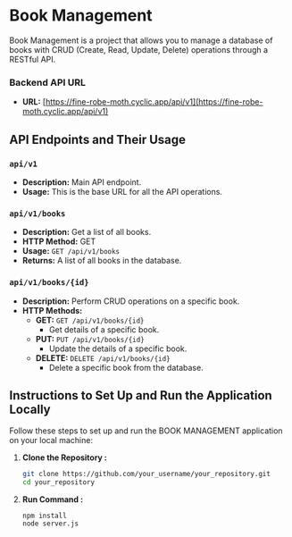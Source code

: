 # Book Management

Book Management is a project that allows you to manage a database of books with CRUD (Create, Read, Update, Delete) operations through a RESTful API.
### Backend API URL

- **URL:** [https://fine-robe-moth.cyclic.app/api/v1](https://fine-robe-moth.cyclic.app/api/v1)

## API Endpoints and Their Usage

### `api/v1`

- **Description:** Main API endpoint.
- **Usage:** This is the base URL for all the API operations.

### `api/v1/books`

- **Description:** Get a list of all books.
- **HTTP Method:** GET
- **Usage:** `GET /api/v1/books`
- **Returns:** A list of all books in the database.

### `api/v1/books/{id}`

- **Description:** Perform CRUD operations on a specific book.
- **HTTP Methods:**
  - **GET:** `GET /api/v1/books/{id}`
    - Get details of a specific book.
  - **PUT:** `PUT /api/v1/books/{id}`
    - Update the details of a specific book.
  - **DELETE:** `DELETE /api/v1/books/{id}`
    - Delete a specific book from the database.

## Instructions to Set Up and Run the Application Locally

Follow these steps to set up and run the BOOK MANAGEMENT application on your local machine:

1. **Clone the Repository :**

   ```bash
   git clone https://github.com/your_username/your_repository.git
   cd your_repository
2. **Run Command :**
    
    ```
    npm install
    node server.js

    ```
